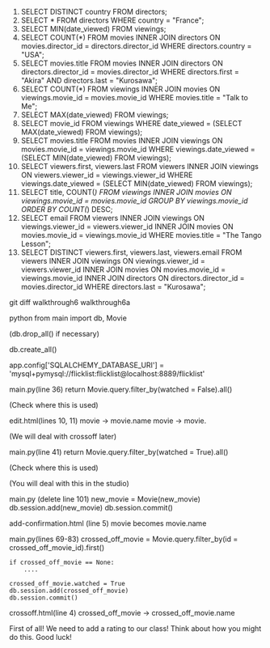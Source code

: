 <!-- Reminders -->

<!-- Studio Solution -->
1. SELECT DISTINCT country FROM directors;
2. SELECT * FROM directors WHERE country = "France";
3. SELECT MIN(date_viewed) FROM viewings;
4. SELECT COUNT(*) FROM movies INNER JOIN directors ON movies.director_id = directors.director_id WHERE directors.country = "USA";
5. SELECT movies.title FROM movies INNER JOIN directors ON directors.director_id = movies.director_id WHERE directors.first = "Akira" AND directors.last = "Kurosawa";
6. SELECT COUNT(*) FROM viewings INNER JOIN movies ON viewings.movie_id = movies.movie_id WHERE movies.title = "Talk to Me";
7. SELECT MAX(date_viewed) FROM viewings;
8. SELECT movie_id FROM viewings WHERE date_viewed = (SELECT MAX(date_viewed) FROM viewings);
9. SELECT movies.title FROM movies INNER JOIN viewings ON movies.movie_id = viewings.movie_id WHERE viewings.date_viewed = (SELECT MIN(date_viewed) FROM viewings);
10. SELECT viewers.first, viewers.last FROM viewers INNER JOIN viewings ON viewers.viewer_id = viewings.viewer_id WHERE viewings.date_viewed = (SELECT MIN(date_viewed) FROM viewings);
11. SELECT title, COUNT(*) FROM viewings INNER JOIN movies ON viewings.movie_id = movies.movie_id GROUP BY viewings.movie_id ORDER BY COUNT(*) DESC;
12. SELECT email FROM viewers 
INNER JOIN viewings
ON viewings.viewer_id = viewers.viewer_id
INNER JOIN movies
ON movies.movie_id = viewings.movie_id
WHERE movies.title = "The Tango Lesson";
13. SELECT DISTINCT viewers.first, viewers.last, viewers.email FROM viewers 
INNER JOIN viewings
ON viewings.viewer_id = viewers.viewer_id
INNER JOIN movies
ON movies.movie_id = viewings.movie_id
INNER JOIN directors
ON directors.director_id = movies.director_id
WHERE directors.last = "Kurosawa";

<!-- Summary -->

<!-- Q&A -->

<!-- Studio Walkthough -->

git diff walkthrough6 walkthrough6a

python
from main import db, Movie

(db.drop_all() if necessary)

db.create_all()

app.config['SQLALCHEMY_DATABASE_URI'] = 'mysql+pymysql://flicklist:flicklist@localhost:8889/flicklist'

<!-- TODO 0: Refactor Current Code to use movie objects in edit form html -->
main.py(line 36)
    return Movie.query.filter_by(watched = False).all()

(Check where this is used)

edit.html(lines 10, 11)
    movie -> movie.name
    movie -> movie.
    
(We will deal with crossoff later)

    
main.py(line 41)
    return Movie.query.filter_by(watched = True).all()

(Check where this is used)

(You will deal with this in the studio)


<!-- TODO 1: Adding Movies -->

main.py (delete line 101)
    new_movie = Movie(new_movie)
    db.session.add(new_movie)
    db.session.commit()

add-confirmation.html (line 5)
    movie becomes  movie.name


<!-- TODO 2: Crossing-off Movies -->
main.py(lines 69-83)
    crossed_off_movie = Movie.query.filter_by(id = crossed_off_movie_id).first()
    
    if crossed_off_movie == None:
        ....

    crossed_off_movie.watched = True
    db.session.add(crossed_off_movie)
    db.session.commit()

crossoff.html(line 4)
    crossed_off_movie -> crossed_off_movie.name

<!-- TODO 3: Ratings -->

First of all! We need to add a rating to our class! Think about how you might do this. Good luck!